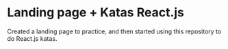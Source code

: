 # Landing page + Katas React.js

Created a landing page to practice, and then started using this repository to do React.js katas.